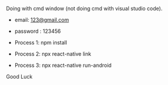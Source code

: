 Doing  with cmd window (not doing cmd with visual studio code).


* email: 123@gmail.com
* password : 123456


* Process 1: npm install
* Process 2: npx react-native link
* Process 3: npx react-native run-android

Good Luck